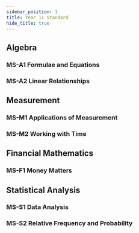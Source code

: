```yaml
---
sidebar_position: 1
title: Year 11 Standard
hide_title: true
---
```


## Algebra

### MS-A1 Formulae and Equations

### MS-A2 Linear Relationships

### 

## Measurement

### MS-M1 Applications of Measurement

### MS-M2 Working with Time

## Financial Mathematics

### MS-F1 Money Matters

## Statistical Analysis

### MS-S1 Data Analysis

### MS-S2 Relative Frequency and Probability